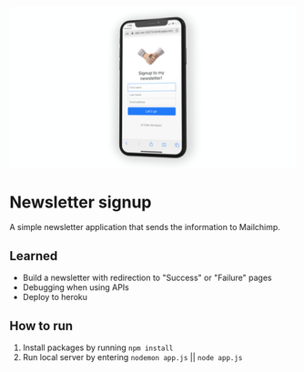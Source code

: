 ![newsletter signup landing](media/git_landing.png)
# Newsletter signup #
A simple newsletter application that sends the information to Mailchimp.
## Learned ##
* Build a newsletter with redirection to "Success" or "Failure" pages
* Debugging when using APIs
* Deploy to heroku
## How to run ##
1. Install packages by running `npm install`
2. Run local server by entering `nodemon app.js` || `node app.js`
